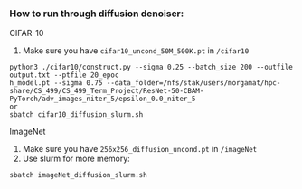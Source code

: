 
### How to run through diffusion denoiser:

CIFAR-10
1. Make sure you have `cifar10_uncond_50M_500K.pt` in `/cifar10`
```
python3 ./cifar10/construct.py --sigma 0.25 --batch_size 200 --outfile output.txt --ptfile 20_epoc
h_model.pt --sigma 0.75 --data_folder=/nfs/stak/users/morgamat/hpc-share/CS_499/CS_499_Term_Project/ResNet-50-CBAM-PyTorch/adv_images_niter_5/epsilon_0.0_niter_5
or
sbatch cifar10_diffusion_slurm.sh
```

ImageNet
1. Make sure you have `256x256_diffusion_uncond.pt` in `/imageNet`
2. Use slurm for more memory:
```
sbatch imageNet_diffusion_slurm.sh
```